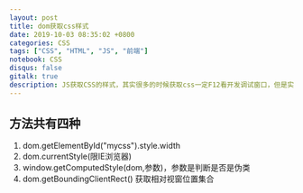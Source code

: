 ```yaml
---
layout: post
title: dom获取css样式 
date: 2019-10-03 08:35:02 +0800 
categories: CSS 
tags: ["CSS", "HTML", "JS", "前端"]
notebook: CSS
disqus: false
gitalk: true
description: JS获取CSS的样式，其实很多的时候获取css一定F12看开发调试窗口，但是实际上，自己不想这么做，因为我想要更方便的方式。而且印象笔记的剪藏插件是获取了CSS样式，内联了，但是有一些内容不是自定义获取的。四种方法。
---
```

## 方法共有四种

1. dom.getElementById("mycss").style.width
2. dom.currentStyle(限IE浏览器)
3. window.getComputedStyle(dom,参数)，参数是判断是否是伪类
4. dom.getBoundingClientRect() 获取相对视窗位置集合